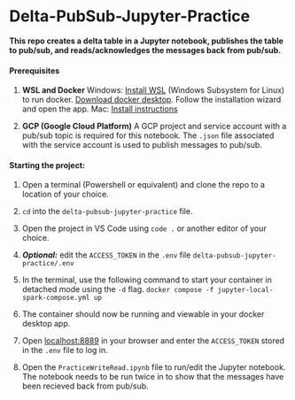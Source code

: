 # Delta-PubSub-Jupyter-Practice
**This repo creates a delta table in a Jupyter notebook, publishes the table to pub/sub, and reads/acknowledges the messages back from pub/sub.**

#### Prerequisites
1.  **WSL and Docker**
Windows: [Install WSL](https://learn.microsoft.com/en-us/windows/wsl/install) (Windows Subsystem for Linux) to run docker. [Download docker desktop](https://www.docker.com/products/docker-desktop/). Follow the installation wizard and open the app.
Mac: [Install instructions](https://docs.docker.com/desktop/install/mac-install/)

2. **GCP (Google Cloud Platform)**
A GCP project and service account with a pub/sub topic is required for this notebook. The `.json` file associated with the service account is used to publish messages to pub/sub. 

#### Starting the project:

1. Open a terminal (Powershell or equivalent) and clone the repo to a location of your choice.

2. `cd` into the `delta-pubsub-jupyter-practice` file. 

2. Open the project in VS Code using  `code .` or another editor of your choice.

3. ***Optional:*** edit the `ACCESS_TOKEN` in the `.env` file `delta-pubsub-jupyter-practice/.env`

4. In the terminal, use the following command to start your container in detached mode using the `-d` flag. ```docker compose -f jupyter-local-spark-compose.yml up```

5. The container should now be running and viewable in your docker desktop app.

6. Open [localhost:8889](http://localhost:8889/) in your browser and enter the `ACCESS_TOKEN` stored in the `.env` file to log in. 

7. Open the `PracticeWriteRead.ipynb` file to run/edit the Jupyter notebook. The notebook needs to be run twice in to show that the messages have been recieved back from pub/sub. 


